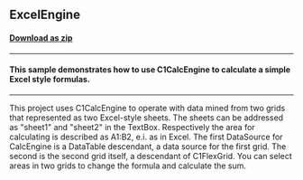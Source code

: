 ## ExcelEngine
#### [Download as zip](https://grapecity.github.io/DownGit/#/home?url=https://github.com/GrapeCity/ComponentOne-WinForms-Samples/tree/master/NetFramework\CalcEngine\CS\ExcelEngine)
____
#### This sample demonstrates how to use C1CalcEngine to calculate a simple Excel style formulas.
____
This project uses C1CalcEngine to operate with data mined from two grids that represented as two  Excel-style sheets.
The sheets can be addressed as "sheet1" and "sheet2" in the TextBox.
Respectively the area for calculating is described as A1:B2, e.i. as in Excel.
The first DataSource for CalcEngine is a DataTable descendant, a data source for the first grid.
The second is the second grid itself, a descendant of C1FlexGrid.
You can select areas in two grids to change the formula and calculate the sum.
